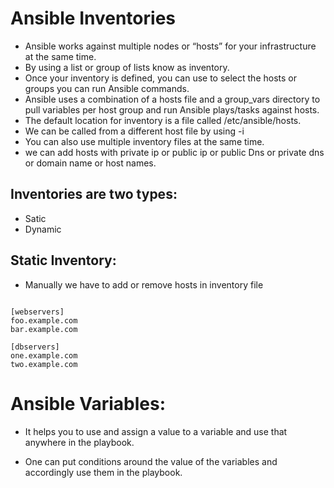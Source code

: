 # Ansible Inventories


* Ansible works against multiple nodes or “hosts” for  your infrastructure at the same time.
* By using a list or group of lists know as inventory. 
* Once your inventory is defined, you can use to select the hosts or groups you can run  Ansible commands.
* Ansible uses a combination of a hosts file and a group_vars directory to pull variables per host group and run Ansible plays/tasks against hosts.
* The default location for inventory is a file called /etc/ansible/hosts.
* We can be called  from a different host  file  by using  -i
* You can also use multiple inventory files at the same time.
* we can add hosts with private ip or public ip or public Dns or private dns or domain name or host names.


## Inventories are two types:


* Satic 
* Dynamic


## Static Inventory:

* Manually we have to add or remove  hosts in inventory file

```

[webservers]
foo.example.com
bar.example.com

[dbservers]
one.example.com
two.example.com

```



# Ansible Variables:


* It helps you to use and assign a value to a variable and use that anywhere in the playbook. 

* One can put conditions around the value of the variables and accordingly use them in the playbook.
